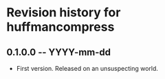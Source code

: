 # Revision history for huffmancompress

## 0.1.0.0 -- YYYY-mm-dd

* First version. Released on an unsuspecting world.
